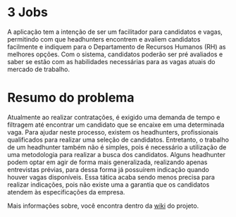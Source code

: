 # 3 Jobs

A aplicação tem a intenção de ser um facilitador para candidatos e vagas, permitindo com que headhunters encontrem e avaliem candidatos facilmente e indiquem para o Departamento de Recursos Humanos (RH) as melhores opções. Com o sistema, candidatos poderão ser pré avaliados e saber se estão com as habilidades necessárias para as vagas atuais do mercado de trabalho.

# Resumo do problema

Atualmente ao realizar contratações, é exigido uma demanda de tempo e filtragem até encontrar um candidato que se encaixe em uma determinada vaga. Para ajudar neste processo, existem os headhunters, profissionais qualificados para realizar uma seleção de candidatos. Entretanto, o trabalho de um headhunter também não é simples, pois é necessário a utilização de uma metodologia para realizar a busca dos candidatos. Alguns headhunter podem optar em agir de forma mais generalizada, realizando apenas entrevistas prévias, para dessa forma já possuírem indicação quando houver vagas disponíveis. Essa tática acaba sendo menos precisa para realizar indicações, pois não existe uma a garantia que os candidatos atendem às especificações da empresa. 

Mais informações sobre, você encontra dentro da [wiki](https://github.com/MarcioLMM/tcc-faculdade/wiki) do projeto.
